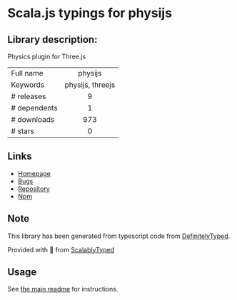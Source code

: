 
# Scala.js typings for physijs


## Library description:
Physics plugin for Three.js

|                    |                 |
| ------------------ | :-------------: |
| Full name          | physijs |
| Keywords           | physijs, threejs |
| # releases         | 9 |
| # dependents       | 1 |
| # downloads        | 973 |
| # stars            | 0 |

## Links
- [Homepage](https://github.com/renay/physijs#readme)
- [Bugs](https://github.com/renay/physijs/issues)
- [Repository](https://github.com/renay/physijs)
- [Npm](https://www.npmjs.com/package/physijs)
    


## Note
This library has been generated from typescript code from [DefinitelyTyped](https://definitelytyped.org).

Provided with :purple_heart: from [ScalablyTyped](https://github.com/oyvindberg/ScalablyTyped)

## Usage
See [the main readme](../../readme.md) for instructions.


